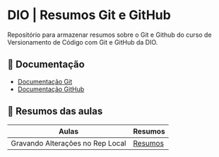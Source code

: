 
# DIO | Resumos Git e GitHub

Repositório para armazenar resumos sobre o Git e Github do curso de Versionamento de Código com Git e GitHub da DIO.

## 📕 Documentação
- [Documentação Git](https://git-scm.com/doc)
- [Documentação GitHub](https://docs.github.com/)

## 📗 Resumos das aulas
| Aulas | Resumos |
|-------|---------|
|Gravando Alterações no Rep Local | [Resumos]()|

